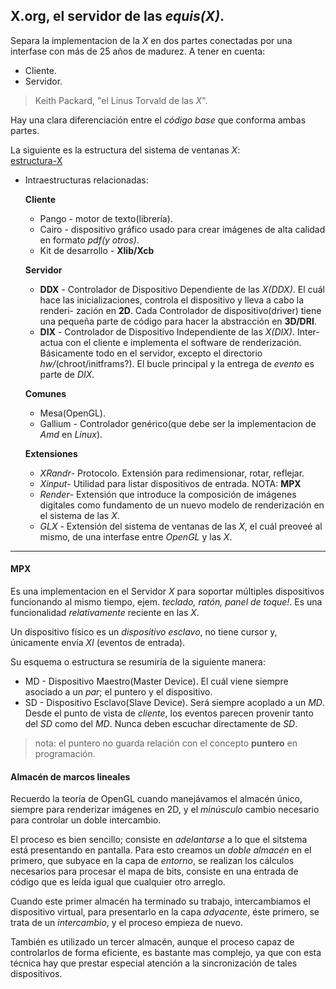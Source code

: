 ## X.org, el servidor de las _equis(X)_.

Separa la implementacion de la _X_ en dos partes conectadas por una interfase
con más de 25 años de madurez. A tener en cuenta:
  - Cliente.
  - Servidor.
> Keith Packard, "el Linus Torvald de las _X_".

Hay una clara diferenciación entre el _código base_ que conforma ambas partes.

La siguiente es la estructura del sistema de ventanas _X_:  
[estructura-X](Images/xorg.svg)

- Intraestructuras relacionadas:

  __Cliente__
  * Pango - motor de texto(librería).
  * Cairo - dispositivo gráfico usado para crear imágenes de alta calidad en
  formato _pdf(y otros)_.
  * Kit de desarrollo - __Xlib/Xcb__

  __Servidor__
  * __DDX__ - Controlador de Dispositivo Dependiente de las _X(DDX)_. El cuál
  hace las inicializaciones, controla el dispositivo y lleva a cabo la renderi-
  zación en __2D__. Cada Controlador de dispositivo(driver) tiene una pequeña
  parte de código para hacer la abstracción en __3D/DRI__.
  * __DIX__ - Controlador de Dispositivo Independiente de las _X(DIX)_. Inter-
  actua con el cliente e implementa el software de renderización. Básicamente
  todo en el servidor, excepto el directorio _hw/_(chroot/initframs?). El
  bucle principal y la entrega de _evento_ es parte de _DIX_.

  __Comunes__
  * Mesa(OpenGL).
  * Gallium - Controlador genérico(que debe ser la implementacion de _Amd_ en _Linux_).

  __Extensiones__  

  * _XRandr_- Protocolo. Extensión para redimensionar, rotar, reflejar.
  * _Xinput_- Utilidad para listar dispositivos de entrada. NOTA: __MPX__
  * _Render_- Extensión que introduce la composición de imágenes digitales como
  fundamento de un nuevo modelo de renderización en el sistema de las _X_.
  * _GLX_   - Extensión del sistema de ventanas de las _X_, el cuál preoveé al
  mismo, de una interfase entre _OpenGL_ y las _X_.


---
#### MPX
Es una implementacion en el Servidor _X_ para soportar múltiples dispositivos
funcionando al mismo tiempo, ejem. _teclado, ratón, panel de toque!_. Es una
funcionalidad _relativamente_ reciente en las _X_.

Un dispositivo físico es un _dispositivo esclavo_, no tiene cursor y, únicamente
envía _XI_ (eventos de entrada).

Su esquema o estructura se resumiría de la siguiente manera:
  - MD - Dispositivo Maestro(Master Device). El cuál viene siempre asociado a
  un _par_; el puntero y el dispositivo.
  - SD - Dispositivo Esclavo(Slave Device). Será siempre acoplado a un _MD_.
  Desde el punto de vista de _cliente_, los eventos parecen provenir tanto del
  _SD_ como del _MD_. Nunca deben escuchar directamente de _SD_.
> nota: el puntero no guarda relación con el concepto __puntero__ en programación.

#### Almacén de marcos lineales

Recuerdo la teoría de OpenGL cuando manejávamos el almacén único, siempre para
renderizar imágenes en 2D, y el _minúsculo_ cambio necesario para controlar un
doble intercambio.

El proceso es bien sencillo; consiste en _adelantarse_ a lo que el sitstema está
presentando en pantalla. Para esto creamos un _doble almacén_ en el primero, que
subyace en la capa de _entorno_, se realizan los cálculos necesarios para
procesar el mapa de bits, consiste en una entrada de código que es leída igual
que cualquier otro arreglo.

Cuando este primer almacén ha terminado su trabajo, intercambiamos el dispositivo
virtual, para presentarlo en la capa _adyacente_, éste primero, se trata de un
_intercambio_, y el proceso empieza de nuevo.

También es utilizado un tercer almacén, aunque el proceso capaz de controlarlos
de forma eficiente, es bastante mas complejo, ya que con esta técnica hay que
prestar especial atención a la sincronización de tales dispositivos.
